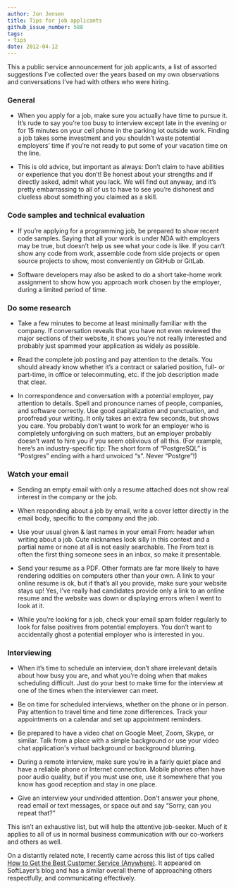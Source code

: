 ```yaml
---
author: Jon Jensen
title: Tips for job applicants
github_issue_number: 588
tags:
- tips
date: 2012-04-12
---
```


This a public service announcement for job applicants, a list of assorted suggestions I’ve collected over the years based on my own observations and conversations I’ve had with others who were hiring.

### General

- When you apply for a job, make sure you actually have time to pursue it. It’s rude to say you’re too busy to interview except late in the evening or for 15 minutes on your cell phone in the parking lot outside work. Finding a job takes some investment and you shouldn’t waste potential employers’ time if you’re not ready to put some of your vacation time on the line.

- This is old advice, but important as always: Don’t claim to have abilities or experience that you don’t! Be honest about your strengths and if directly asked, admit what you lack. We will find out anyway, and it’s pretty embarrassing to all of us to have to see you’re dishonest and clueless about something you claimed as a skill.

### Code samples and technical evaluation

- If you’re applying for a programming job, be prepared to show recent code samples. Saying that all your work is under NDA with employers may be true, but doesn’t help us see what your code is like. If you can’t show any code from work, assemble code from side projects or open source projects to show, most conveniently on GitHub or GitLab.

- Software developers may also be asked to do a short take-home work assignment to show how you approach work chosen by the employer, during a limited period of time.

### Do some research

- Take a few minutes to become at least minimally familiar with the company. If conversation reveals that you have not even reviewed the major sections of their website, it shows you’re not really interested and probably just spammed your application as widely as possible.

- Read the complete job posting and pay attention to the details. You should already know whether it’s a contract or salaried position, full- or part-time, in office or telecommuting, etc. if the job description made that clear.

- In correspondence and conversation with a potential employer, pay attention to details. Spell and pronounce names of people, companies, and software correctly. Use good capitalization and punctuation, and proofread your writing. It only takes an extra few seconds, but shows you care. You probably don’t want to work for an employer who is completely unforgiving on such matters, but an employer probably doesn’t want to hire you if you seem oblivious of all this. (For example, here’s an industry-specific tip: The short form of “PostgreSQL” is “Postgres” ending with a hard unvoiced “s”. Never “Postgre”!)

### Watch your email

- Sending an empty email with only a resume attached does not show real interest in the company or the job.

- When responding about a job by email, write a cover letter directly in the email body, specific to the company and the job.

- Use your usual given & last names in your email From: header when writing about a job. Cute nicknames look silly in this context and a partial name or none at all is not easily searchable. The From text is often the first thing someone sees in an inbox, so make it presentable.

- Send your resume as a PDF. Other formats are far more likely to have rendering oddities on computers other than your own. A link to your online resume is ok, but if that’s all you provide, make sure your website stays up! Yes, I’ve really had candidates provide only a link to an online resume and the website was down or displaying errors when I went to look at it.

- While you’re looking for a job, check your email spam folder regularly to look for false positives from potential employers. You don’t want to accidentally ghost a potential employer who is interested in you.

### Interviewing

- When it’s time to schedule an interview, don’t share irrelevant details about how busy you are, and what you’re doing when that makes scheduling difficult. Just do your best to make time for the interview at one of the times when the interviewer can meet.

- Be on time for scheduled interviews, whether on the phone or in person. Pay attention to travel time and time zone differences. Track your appointments on a calendar and set up appointment reminders.

- Be prepared to have a video chat on Google Meet, Zoom, Skype, or similar. Talk from a place with a simple background or use your video chat application's virtual background or background blurring.

- During a remote interview, make sure you’re in a fairly quiet place and have a reliable phone or Internet connection. Mobile phones often have poor audio quality, but if you must use one, use it somewhere that you know has good reception and stay in one place.

- Give an interview your undivided attention. Don't answer your phone, read email or text messages, or space out and say “Sorry, can you repeat that?”

This isn’t an exhaustive list, but will help the attentive job-seeker. Much of it applies to all of us in normal business communication with our co-workers and others as well.

On a distantly related note, I recently came across this list of tips called [How to Get the Best Customer Service (Anywhere)](https://web.archive.org/web/20120509130857/http://blog.softlayer.com/2012/how-to-get-the-best-customer-service-anywhere/). It appeared on SoftLayer’s blog and has a similar overall theme of approaching others respectfully, and communicating effectively.

